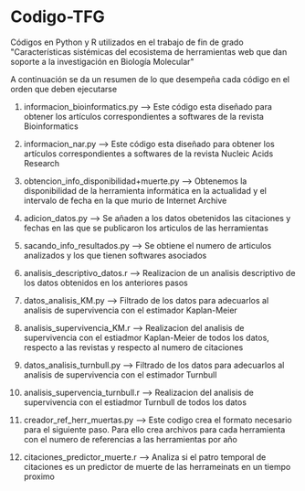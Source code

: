 # Codigo-TFG
Códigos en Python y R utilizados en el trabajo de fin de grado "Características sistémicas del ecosistema de herramientas web que dan soporte a la investigación en Biología Molecular"



A continuación se da un resumen de lo que desempeña cada código en el orden que deben ejecutarse

1. informacion_bioinformatics.py --> Este código esta diseñado para obtener los artículos correspondientes a softwares de la revista Bioinformatics

2. informacion_nar.py --> Este código esta diseñado para obtener los artículos correspondientes a softwares de la revista Nucleic Acids Research

2. obtencion_info_disponibilidad+muerte.py --> Obtenemos la disponibilidad de la herramienta informática en la actualidad y el intervalo de fecha en la que murio de Internet Archive

3. adicion_datos.py --> Se añaden a los datos obetenidos las citaciones y fechas en las que se publicaron los articulos de las herramientas

4. sacando_info_resultados.py --> Se obtiene el numero de articulos analizados y los que tienen softwares asociados

5. analisis_descriptivo_datos.r --> Realizacion de un analisis descriptivo de los datos obtenidos en los anteriores pasos

6. datos_analisis_KM.py --> Filtrado de los datos para adecuarlos al analisis de supervivencia con el estimador Kaplan-Meier

7. analisis_supervivencia_KM.r --> Realizacion del analisis de supervivencia con el estiadmor Kaplan-Meier de todos los datos, respecto a las revistas y respecto al numero de citaciones

8. datos_analisis_turnbull.py --> Filtrado de los datos para adecuarlos al analisis de supervivencia con el estimador Turnbull 

9. analisis_supervencia_turnbull.r --> Realizacion del analisis de supervivencia con el estiadmor Turnbull de todos los datos

10. creador_ref_herr_muertas.py --> Este codigo crea el formato necesario para el siguiente paso. Para ello crea archivos para cada herramienta con el numero de referencias a las herramientas por año

11. citaciones_predictor_muerte.r --> Analiza si el patro temporal de citaciones es un predictor de muerte de las herrameinats en un tiempo proximo
